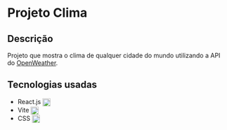 <h1>Projeto Clima</h1>
<h2>Descrição</h2>
<p>Projeto que mostra o clima de qualquer cidade do mundo utilizando a API do <a href="https://openweathermap.org/">OpenWeather</a>. </p>
<h2>Tecnologias usadas</h2>
<ul>
<li>React.js  <img  align = "center" height = "18" width = "18" src="https://cdn.jsdelivr.net/gh/devicons/devicon@latest/icons/react/react-original.svg"/></li>
<li>Vite <img align = "center" height = "18" width = "18" src="https://cdn.jsdelivr.net/gh/devicons/devicon@latest/icons/vitejs/vitejs-original.svg" /> </li>
<li>CSS <img align = "center" height = "18" width = "18" src="https://cdn.jsdelivr.net/gh/devicons/devicon@latest/icons/css3/css3-original.svg" /></li>
</ul>
